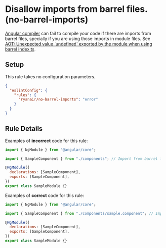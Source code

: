 # Disallow imports from barrel files. (no-barrel-imports)

[Angular compiler](https://angular.io/guide/aot-compiler) can fail to compile your code if there are imports from barrel files, specially if you are using those imports in module files. See [AOT: Unexpected value 'undefined' exported by the module when using barrel index.ts](https://github.com/ng-packagr/ng-packagr/issues/917).

## Setup

This rule takes no configuration parameters.

```json
{
  "eslintConfig": {
    "rules": {
      "ryanair/no-barrel-imports": "error"
    }
  }
}
```

## Rule Details

Examples of **incorrect** code for this rule:

```js
import { NgModule } from "@angular/core";

import { SampleComponent } from "./components"; // Import from barrel file

@NgModule({
  declarations: [SampleComponent],
  exports: [SampleComponent],
})
export class SampleModule {}
```

Examples of **correct** code for this rule:

```js
import { NgModule } from "@angular/core";

import { SampleComponent } from "./components/sample.component"; // Import from the actual file

@NgModule({
  declarations: [SampleComponent],
  exports: [SampleComponent],
})
export class SampleModule {}
```
